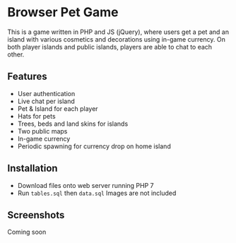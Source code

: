 # Browser Pet Game

This is a game written in PHP and JS (jQuery), where users get a pet and an island with various cosmetics and decorations using in-game currency. On both player islands and public islands, players are able to chat to each other.

## Features

* User authentication
* Live chat per island
* Pet & Island for each player
* Hats for pets
* Trees, beds and land skins for islands
* Two public maps
* In-game currency
* Periodic spawning for currency drop on home island

## Installation

* Download files onto web server running PHP 7
* Run `tables.sql` then `data.sql`
Images are not included

## Screenshots

Coming soon
